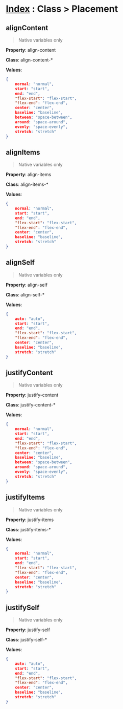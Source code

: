# [Index](/) : Class > Placement

## alignContent
> Native variables only

**Property**: align-content

**Class**: align-content-*

**Values**:

```json
{	
    normal: "normal",
    start: "start",
    end: "end",
    "flex-start": "flex-start",
    "flex-end": "flex-end",
    center: "center",
    baseline: "baseline",
    between: "space-between",
    around: "space-around",
    evenly: "space-evenly",
    stretch: "stretch"
}
```

## alignItems

> Native variables only

**Property**: align-items

**Class**: align-items-*

**Values**:

```json
{
    normal: "normal",
    start: "start",
    end: "end",
    "flex-start": "flex-start",
    "flex-end": "flex-end",
    center: "center",
    baseline: "baseline",
    stretch: "stretch"
}
```

## alignSelf

> Native variables only

**Property**: align-self

**Class**: align-self-*

**Values**:

```json
{
    auto: "auto",
    start: "start",
    end: "end",
    "flex-start": "flex-start",
    "flex-end": "flex-end",
    center: "center",
    baseline: "baseline",
    stretch: "stretch"
}
```

## justifyContent

> Native variables only

**Property**: justify-content

**Class**: justify-content-*

**Values**:

```json
{
    normal: "normal",
    start: "start",
    end: "end",
    "flex-start": "flex-start",
    "flex-end": "flex-end",
    center: "center",
    baseline: "baseline",
    between: "space-between",
    around: "space-around",
    evenly: "space-evenly",
    stretch: "stretch"
}
```

## justifyItems

> Native variables only

**Property**: justify-items

**Class**: justify-items-*

**Values**:

```json
{
    normal: "normal",
    start: "start",
    end: "end",
    "flex-start": "flex-start",
    "flex-end": "flex-end",
    center: "center",
    baseline: "baseline",
    stretch: "stretch"
}
```

## justifySelf

> Native variables only

**Property**: justify-self

**Class**: justify-self-*

**Values**:

```json
{
    auto: "auto",
    start: "start",
    end: "end",
    "flex-start": "flex-start",
    "flex-end": "flex-end",
    center: "center",
    baseline: "baseline",
    stretch: "stretch"
}
```

